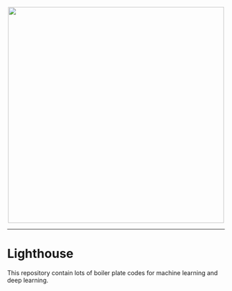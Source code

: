 <p align="center">
   <img src="https://github.com/VinayChaudhari1996/Lighthouse/blob/master/Icon.png" width="500" >
</p>

___

# Lighthouse
This repository contain lots of boiler plate codes for machine learning and deep learning.

